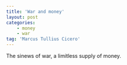 ```yaml
---
title: 'War and money'
layout: post
categories:
    - money
    - war
tag: 'Marcus Tullius Cicero'
---
```


The sinews of war, a limitless supply of money.